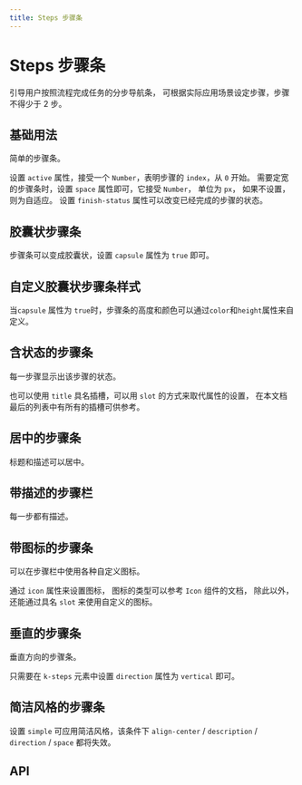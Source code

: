 ```yaml
---
title: Steps 步骤条
---
```


# Steps 步骤条

引导用户按照流程完成任务的分步导航条， 可根据实际应用场景设定步骤，步骤不得少于 2 步。

## 基础用法

简单的步骤条。

设置 `active` 属性，接受一个 `Number`，表明步骤的 `index`，从 `0` 开始。 需要定宽的步骤条时，设置 `space` 属性即可，它接受 `Number`， 单位为 `px`， 如果不设置，则为自适应。 设置 `finish-status` 属性可以改变已经完成的步骤的状态。

<preview path="./basic.vue" />

## 胶囊状步骤条

步骤条可以变成胶囊状，设置 `capsule` 属性为 `true` 即可。

<preview path="./capsuleSteps.vue" />

## 自定义胶囊状步骤条样式

当`capsule` 属性为 `true`时，步骤条的高度和颜色可以通过`color`和`height`属性来自定义。

<preview path="./customCapsuleSteps.vue" />

## 含状态的步骤条

每一步骤显示出该步骤的状态。

也可以使用 `title` 具名插槽，可以用 `slot` 的方式来取代属性的设置， 在本文档最后的列表中有所有的插槽可供参考。

<preview path="./withStatus.vue" />

## 居中的步骤条

标题和描述可以居中。

<preview path="./centered.vue" />

## 带描述的步骤栏

每一步都有描述。

<preview path="./withDescription.vue" />

## 带图标的步骤条

可以在步骤栏中使用各种自定义图标。

通过 `icon` 属性来设置图标， 图标的类型可以参考 `Icon` 组件的文档， 除此以外，还能通过具名 `slot` 来使用自定义的图标。

<preview path="./withIcon.vue" />

## 垂直的步骤条

垂直方向的步骤条。

只需要在 `k-steps` 元素中设置 `direction` 属性为 `vertical` 即可。

<preview path="./vertical.vue" />

## 简洁风格的步骤条

设置 `simple` 可应用简洁风格，该条件下 `align-center` / `description` / `direction` / `space` 都将失效。

<preview path="./simple.vue" />

## API

<API src="./steps.json" lang="zh"></API>

<API src="./step.json" lang="zh"></API>

